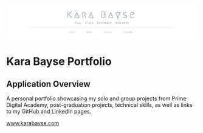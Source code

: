 ![Portfolio Jumbotron](portfolio-jumbotron.png)

# Kara Bayse Portfolio

## Application Overview

A personal portfolio showcasing my solo and group projects from Prime Digital
Academy, post-graduation projects, technical skills, as well as links to my
GitHub and LinkedIn pages.

www.karabayse.com
